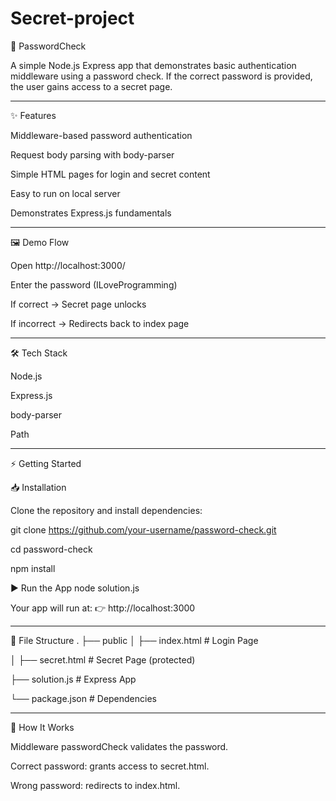 # Secret-project

🔐 PasswordCheck

A simple Node.js Express app that demonstrates basic authentication middleware using a password check. If the correct password is provided, the user gains access to a secret page.

-----------------------------------------------------------------------------------------------------------------------------------------------------------------------------

✨ Features

Middleware-based password authentication

Request body parsing with body-parser

Simple HTML pages for login and secret content

Easy to run on local server

Demonstrates Express.js fundamentals

------------------------------------------------------------------------------------------------------------------------------------------------------------------------------

🖼 Demo Flow

Open http://localhost:3000/

Enter the password (ILoveProgramming)

If correct → Secret page unlocks

If incorrect → Redirects back to index page

------------------------------------------------------------------------------------------------------------------------------------------------------------------------------

🛠 Tech Stack

Node.js

Express.js

body-parser

Path

----------

⚡ Getting Started

📥 Installation

Clone the repository and install dependencies:

git clone https://github.com/your-username/password-check.git

cd password-check

npm install

▶ Run the App
node solution.js

Your app will run at:
👉 http://localhost:3000

------------------------------------------------------------------------------------------------------------------------------------------------------------------------------

📂 File Structure
.
├── public
│   ├── index.html      # Login Page

│   ├── secret.html     # Secret Page (protected)

├── solution.js         # Express App

└── package.json        # Dependencies

------------------------------------------------------------------------------------------------------------------------------------------------------------------------------

🚀 How It Works

Middleware passwordCheck validates the password.

Correct password: grants access to secret.html.

Wrong password: redirects to index.html.
